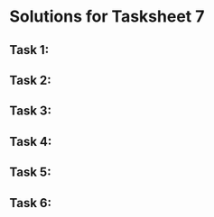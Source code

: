 # Solutions for Tasksheet 7

## Task 1:

## Task 2:

## Task 3:

## Task 4:

## Task 5:

## Task 6:
